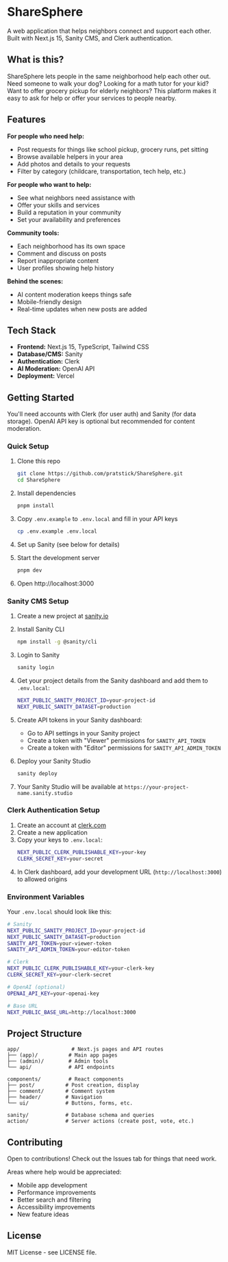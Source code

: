 # ShareSphere

A web application that helps neighbors connect and support each other. Built with Next.js 15, Sanity CMS, and Clerk authentication.

## What is this?

ShareSphere lets people in the same neighborhood help each other out. Need someone to walk your dog? Looking for a math tutor for your kid? Want to offer grocery pickup for elderly neighbors? This platform makes it easy to ask for help or offer your services to people nearby.

## Features

**For people who need help:**
- Post requests for things like school pickup, grocery runs, pet sitting
- Browse available helpers in your area
- Add photos and details to your requests
- Filter by category (childcare, transportation, tech help, etc.)

**For people who want to help:**
- See what neighbors need assistance with
- Offer your skills and services
- Build a reputation in your community
- Set your availability and preferences

**Community tools:**
- Each neighborhood has its own space
- Comment and discuss on posts
- Report inappropriate content
- User profiles showing help history

**Behind the scenes:**
- AI content moderation keeps things safe
- Mobile-friendly design
- Real-time updates when new posts are added

## Tech Stack

- **Frontend:** Next.js 15, TypeScript, Tailwind CSS
- **Database/CMS:** Sanity
- **Authentication:** Clerk  
- **AI Moderation:** OpenAI API
- **Deployment:** Vercel

## Getting Started

You'll need accounts with Clerk (for user auth) and Sanity (for data storage). OpenAI API key is optional but recommended for content moderation.

### Quick Setup

1. Clone this repo
   ```bash
   git clone https://github.com/pratstick/ShareSphere.git
   cd ShareSphere
   ```

2. Install dependencies
   ```bash
   pnpm install
   ```

3. Copy `.env.example` to `.env.local` and fill in your API keys
   ```bash
   cp .env.example .env.local
   ```

4. Set up Sanity (see below for details)

5. Start the development server
   ```bash
   pnpm dev
   ```

6. Open http://localhost:3000

### Sanity CMS Setup

1. Create a new project at [sanity.io](https://sanity.io)

2. Install Sanity CLI
   ```bash
   npm install -g @sanity/cli
   ```

3. Login to Sanity
   ```bash
   sanity login
   ```

4. Get your project details from the Sanity dashboard and add them to `.env.local`:
   ```bash
   NEXT_PUBLIC_SANITY_PROJECT_ID=your-project-id
   NEXT_PUBLIC_SANITY_DATASET=production
   ```

5. Create API tokens in your Sanity dashboard:
   - Go to API settings in your Sanity project
   - Create a token with "Viewer" permissions for `SANITY_API_TOKEN`
   - Create a token with "Editor" permissions for `SANITY_API_ADMIN_TOKEN`

6. Deploy your Sanity Studio
   ```bash
   sanity deploy
   ```

7. Your Sanity Studio will be available at `https://your-project-name.sanity.studio`

### Clerk Authentication Setup

1. Create an account at [clerk.com](https://clerk.com)
2. Create a new application
3. Copy your keys to `.env.local`:
   ```bash
   NEXT_PUBLIC_CLERK_PUBLISHABLE_KEY=your-key
   CLERK_SECRET_KEY=your-secret
   ```
4. In Clerk dashboard, add your development URL (`http://localhost:3000`) to allowed origins

### Environment Variables

Your `.env.local` should look like this:

```bash
# Sanity
NEXT_PUBLIC_SANITY_PROJECT_ID=your-project-id
NEXT_PUBLIC_SANITY_DATASET=production
SANITY_API_TOKEN=your-viewer-token
SANITY_API_ADMIN_TOKEN=your-editor-token

# Clerk
NEXT_PUBLIC_CLERK_PUBLISHABLE_KEY=your-clerk-key
CLERK_SECRET_KEY=your-clerk-secret

# OpenAI (optional)
OPENAI_API_KEY=your-openai-key

# Base URL
NEXT_PUBLIC_BASE_URL=http://localhost:3000
```

## Project Structure

```
app/                 # Next.js pages and API routes
├── (app)/          # Main app pages  
├── (admin)/        # Admin tools
└── api/            # API endpoints

components/         # React components
├── post/          # Post creation, display
├── comment/       # Comment system
├── header/        # Navigation
└── ui/            # Buttons, forms, etc.

sanity/            # Database schema and queries
action/            # Server actions (create post, vote, etc.)
```

## Contributing

Open to contributions! Check out the Issues tab for things that need work. 

Areas where help would be appreciated:
- Mobile app development
- Performance improvements  
- Better search and filtering
- Accessibility improvements
- New feature ideas

## License

MIT License - see LICENSE file.